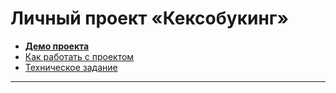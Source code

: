 # Личный проект «Кексобукинг»

* [**Демо проекта**](https://v-zdorovcev.github.io/1507737-keksobooking-23/)
* [Как работать с проектом](https://github.com/v-zdorovcev/1507737-keksobooking-23/blob/master/Workflow.md)
* [Техническое задание](https://github.com/v-zdorovcev/1507737-keksobooking-23/blob/master/assignment.md)

---
